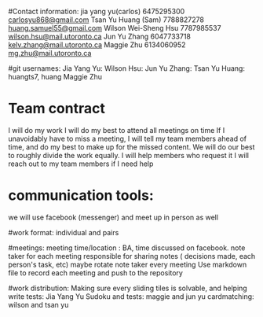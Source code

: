 #Contact information:
jia yang yu(carlos) 6475295300 carlosyu868@gmail.com
Tsan Yu Huang (Sam) 7788827278 huang.samuel55@gmail.com
Wilson Wei-Sheng Hsu 7787985537 wilson.hsu@mail.utoronto.ca
Jun Yu Zhang 6047733718 kelv.zhang@mail.utoronto.ca
Maggie Zhu 6134060952 mg.zhu@mail.utoronto.ca

#git usernames:
Jia Yang Yu:
Wilson Hsu:
Jun Yu Zhang:
Tsan Yu Huang: huangts7, huang
Maggie Zhu

# Team contract
I will do my work
I will do my best to attend all meetings on time
If I unavoidably have to miss a meeting, I will tell my team members ahead of time, and do my best
to make up for the missed content.
We will do our best to roughly divide the work equally.
I will help members who request it
I will reach out to my team members if I need help

# communication tools:
we will use facebook (messenger) and meet up in person as well

#work format:
individual and pairs

#meetings:
meeting time/location : BA, time discussed on facebook.
note taker for each meeting responsible for sharing notes ( decisions made, each person's task, etc)
maybe rotate note taker every meeting
Use markdown file to record each meeting and push to the repository

#work distribution:
Making sure every sliding tiles is solvable, and helping write tests: Jia Yang Yu
Sudoku and tests: maggie and jun yu
cardmatching: wilson and tsan yu
